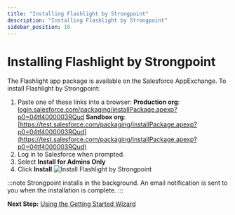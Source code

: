 ```yaml
---
title: "Installing Flashlight by Strongpoint"
description: "Installing Flashlight by Strongpoint"
sidebar_position: 10
---
```


# Installing Flashlight by Strongpoint

The Flashlight app package is available on the Salesforce AppExchange. To install Flashlight by
Strongpoint:

1. Paste one of these links into a browser:
   **Production org**:
   [login.salesforce.com/packaging/installPackage.apexp?p0=04tf4000003RQud](http://login.salesforce.com/packaging/installPackage.apexp?p0=04tf4000003RQud)
   **Sandbox
   org**:
   [https://test.salesforce.com/packaging/installPackage.apexp?p0=04tf4000003RQud](https://test.salesforce.com/packaging/installPackage.apexp?p0=04tf4000003RQud)
2. Log in to Salesforce when prompted.
3. Select **Install for Admins Only**
4. Click **Install**
   ![Install Flashlight by Strongpoint](/images/platgovsalesforceflashlight/getting_started/install_flashlight1_800x399.webp)

:::note
Strongpoint installs in the background. An email notification is sent to you when the
installation is complete.
:::

**Next Step:** [Using the Getting Started Wizard](/docs/platgovsalesforceflashlight/gettingstarted/using_getting_started_wizard.md)
